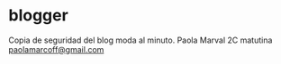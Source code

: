 # blogger
Copia de seguridad del blog moda al minuto.
Paola Marval
2C matutina
paolamarcoff@gmail.com

